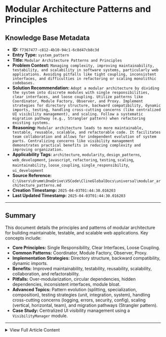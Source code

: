 # Modular Architecture Patterns and Principles

## Knowledge Base Metadata

*   **ID:** `f7367477-c812-4b10-94c1-6c8d47cb8c3d`
*   **Entry Type:** `system_pattern`
*   **Title:** `Modular Architecture Patterns and Principles`
*   **Problem Context:** `Managing complexity, improving maintainability, testability, and scalability in software systems, particularly web applications. Avoiding pitfalls like tight coupling, inconsistent interfaces, and difficulties in refactoring or scaling monolithic codebases.`
*   **Solution Recommendation:** `Adopt a modular architecture by dividing the system into discrete modules with single responsibilities, clear interfaces, and loose coupling. Utilize patterns like Coordinator, Module Factory, Observer, and Proxy. Implement strategies for directory structure, backward compatibility, dynamic imports, testing, handling cross-cutting concerns (like centralized UI visibility management), and scaling. Follow a systematic migration pathway (e.g., Strangler pattern) when refactoring existing systems.`
*   **Reasoning:** `Modular architecture leads to more maintainable, testable, reusable, scalable, and refactorable code. It facilitates team collaboration and allows for independent evolution of system parts. Centralizing concerns like visibility management demonstrates practical benefits in reducing complexity and improving organization.`
*   **Applicability Tags:** `architecture`, `modularity`, `design_patterns`, `web_development`, `javascript`, `refactoring`, `testing`, `scaling`, `maintainability`, `loose_coupling`, `single_responsibility`, `ui_development`
*   **Source Reference:** `C:\Users\drumm\OneDrive\VSCode\ClineGlobalDocs\universal\modular_architecture_patterns.md`
*   **Creation Timestamp:** `2025-04-03T01:44:30.016203`
*   **Last Updated Timestamp:** `2025-04-03T01:44:30.016203`

---

## Summary

This document details the principles and patterns of modular architecture for building maintainable, testable, and scalable web applications. Key concepts include:

*   **Core Principles:** Single Responsibility, Clear Interfaces, Loose Coupling.
*   **Common Patterns:** Coordinator, Module Factory, Observer, Proxy.
*   **Implementation Strategies:** Directory structure, backward compatibility, dynamic imports.
*   **Benefits:** Improved maintainability, testability, reusability, scalability, collaboration, and refactorability.
*   **Pitfalls:** Over-modularization, circular dependencies, hidden dependencies, inconsistent interfaces, module bloat.
*   **Advanced Topics:** Pattern evolution (splitting, specialization, composition), testing strategies (unit, integration, system), handling cross-cutting concerns (logging, errors, security, config), scaling (vertical, horizontal, team), and migration pathways (Strangler pattern).
*   **Case Study:** Centralized UI visibility management using a `VisibilityManager` module.

---

<details>
<summary>View Full Article Content</summary>

## Article Content

# Modular Architecture Patterns

## Overview

Modular architecture is a design approach that divides a system into discrete, manageable modules with clear responsibilities. This document outlines key patterns and principles for implementing modular architecture in web applications, based on practical implementations.

## Core Principles

### Single Responsibility

Each module should have one clearly defined responsibility:

- **Focus**: A module should do one thing and do it well
- **Cohesion**: Related functionality should be grouped together
- **Independence**: Modules should be as self-contained as possible

### Clear Interfaces

Modules should communicate through well-defined interfaces:

- **Explicit Exports**: Only expose what other modules need
- **Information Hiding**: Keep implementation details private
- **Consistent Naming**: Use clear, consistent naming conventions

### Loose Coupling

Modules should minimize dependencies on other modules:

- **Dependency Injection**: Pass dependencies rather than hardcoding them
- **Event-Based Communication**: Use events for cross-module communication
- **State Management**: Use centralized state management when appropriate

## Common Patterns

### Coordinator Pattern

A coordinator module orchestrates the interaction between other modules:

```javascript
// coordinator.js
import { initModuleA } from './moduleA.js';
import { initModuleB } from './moduleB.js';
import { initModuleC } from './moduleC.js';

export function initSystem() {
  // Initialize all modules in the correct order
  initModuleA();
  initModuleB();
  initModuleC();
  
  // Set up cross-module communication
  // Subscribe to global events or state changes
}
```

Key characteristics:
- Initializes other modules in the correct order
- Manages cross-module communication
- Often subscribes to global events or state changes
- May re-export functionality from individual modules

### Module Factory Pattern

A factory function creates and returns module instances:

```javascript
// moduleFactory.js
export function createModule(config) {
  // Private state
  let state = { ...config };
  
  // Private functions
  function privateFunction() {
    // Implementation
  }
  
  // Public API
  return {
    initialize() {
      // Setup code
    },
    doSomething() {
      privateFunction();
      // Implementation
    },
    getState() {
      return { ...state }; // Return copy to prevent mutation
    }
  };
}
```

Key characteristics:
- Creates encapsulated module instances
- Maintains private state and functions
- Returns only the public API
- Allows configuration through parameters

### Observer Pattern

Modules communicate through a publish-subscribe mechanism:

```javascript
// eventBus.js
const subscribers = {};

export function subscribe(event, callback) {
  if (!subscribers[event]) {
    subscribers[event] = [];
  }
  subscribers[event].push(callback);
  
  // Return unsubscribe function
  return () => {
    subscribers[event] = subscribers[event].filter(cb => cb !== callback);
  };
}

export function publish(event, data) {
  if (subscribers[event]) {
    subscribers[event].forEach(callback => callback(data));
  }
}
```

Key characteristics:
- Decouples publishers from subscribers
- Allows one-to-many communication
- Modules can communicate without direct references
- Facilitates loose coupling between modules

### Proxy Pattern

A proxy module provides a simplified or controlled interface to another module:

```javascript
// apiProxy.js
import { rawApiModule } from './api.js';

// Simplified and controlled interface
export const api = {
  async getData(id) {
    try {
      const result = await rawApiModule.fetchData(id);
      return result.data;
    } catch (error) {
      console.error('Error fetching data:', error);
      return null;
    }
  },
  // Other methods...
};
```

Key characteristics:
- Simplifies complex interfaces
- Adds cross-cutting concerns (logging, error handling)
- Controls access to underlying functionality
- Provides a stable interface even if the implementation changes

## Implementation Strategies

### Directory Structure

Organize files to reflect the modular architecture:

```
src/
├── modules/
│   ├── moduleA/
│   │   ├── index.js       # Public API
│   │   ├── internal.js    # Private implementation
│   │   └── utils.js       # Module-specific utilities
│   ├── moduleB/
│   │   ├── index.js
│   │   └── ...
│   └── ...
├── core/
│   ├── state.js          # Shared state management
│   ├── events.js         # Event bus
│   └── ...
└── main.js               # Application entry point
```

### Backward Compatibility

When refactoring to a modular architecture, maintain backward compatibility:

```javascript
// legacy.js (compatibility layer)
import * as moduleA from './modules/moduleA/index.js';
import * as moduleB from './modules/moduleB/index.js';

// Re-export everything for backward compatibility
export * from './modules/moduleA/index.js';
export * from './modules/moduleB/index.js';

// Legacy functions that combine functionality from multiple modules
export function legacyFunction() {
  moduleA.doSomething();
  return moduleB.getSomething();
}
```

### Dynamic Imports

Use dynamic imports for code splitting and lazy loading:

```javascript
async function loadModuleWhenNeeded() {
  const { default: module } = await import('./modules/heavyModule.js');
  module.initialize();
}

// Only load when user interacts with a specific feature
button.addEventListener('click', loadModuleWhenNeeded);
```

## Benefits

1. **Maintainability**: Smaller, focused modules are easier to understand and maintain
2. **Testability**: Isolated modules with clear interfaces are easier to test
3. **Reusability**: Well-designed modules can be reused across projects
4. **Scalability**: New features can be added as new modules without disrupting existing code
5. **Collaboration**: Team members can work on different modules simultaneously
6. **Refactorability**: Modules can be refactored independently with minimal impact on other modules

## Common Pitfalls

1. **Over-modularization**: Creating too many tiny modules can increase complexity
2. **Circular Dependencies**: Modules that depend on each other create tight coupling
3. **Hidden Dependencies**: Modules that rely on global state or implicit dependencies
4. **Inconsistent Interfaces**: Modules with inconsistent APIs create confusion
5. **Module Bloat**: Modules that grow beyond their single responsibility

## Case Study: UI Controls System

A real-world example of modular architecture is a UI controls system with these modules:

- **Coordinator Module**: Initializes all controls and handles state changes
- **Individual Control Modules**: Each responsible for a specific control type
- **Visibility Module**: Manages showing/hiding of control panels
- **State Module**: Centralized state management with persistence

This approach allows:
- Adding new control types without modifying existing code
- Testing each control type in isolation
- Reusing control modules across different projects
- Maintaining backward compatibility during refactoring

## Pattern Evolution

Modules naturally evolve over time as requirements change and systems grow:

### Growth Patterns

1. **Splitting**: When a module grows too large or handles too many responsibilities:
   - Identify distinct responsibilities within the module
   - Extract each responsibility into its own module
   - Create interfaces between the new modules
   - Update dependencies to reference the new modules

2. **Specialization**: When a generic module needs to handle specific cases:
   - Create specialized versions of the module for different contexts
   - Extract common functionality into a shared base module
   - Use inheritance or composition to share behavior
   - Implement the Strategy pattern for runtime specialization

3. **Composition**: When functionality needs to be combined in different ways:
   - Break modules into smaller, focused components
   - Create higher-level modules that compose these components
   - Use dependency injection to configure compositions
   - Consider using a composition framework or container

### Refactoring Triggers

Watch for these signs that a module needs evolution:

- **Size**: Module has grown too large (hundreds of lines)
- **Complexity**: Module has become difficult to understand
- **Coupling**: Module has too many dependencies
- **Changeability**: Module changes frequently for different reasons
- **Reusability**: Parts of the module could be reused elsewhere
- **Testing**: Module is difficult to test in isolation

## Testing Strategies

Modular architecture enables more effective testing strategies:

### Unit Testing

1. **Module Isolation**:
   - Mock or stub all dependencies
   - Test only the module's internal logic
   - Use dependency injection to replace real dependencies with test doubles

```javascript
// Example: Testing a module with dependency injection
function createUserService(dependencies) {
  const { userRepository, emailService } = dependencies;

  return {
    createUser: async (userData) => {
      const user = await userRepository.save(userData);
      await emailService.sendWelcomeEmail(user.email);
      return user;
    }
  };
}

// In tests
const mockUserRepo = { save: jest.fn().mockResolvedValue({ id: 1, email: 'test@example.com' }) };
const mockEmailService = { sendWelcomeEmail: jest.fn().mockResolvedValue(true) };

const userService = createUserService({ 
  userRepository: mockUserRepo, 
  emailService: mockEmailService 
});

await userService.createUser({ name: 'Test User', email: 'test@example.com' });

expect(mockUserRepo.save).toHaveBeenCalledWith({ name: 'Test User', email: 'test@example.com' });
expect(mockEmailService.sendWelcomeEmail).toHaveBeenCalledWith('test@example.com');
```

2. **Interface Testing**:
   - Focus on testing the module's public API
   - Verify that the module fulfills its contract
   - Test edge cases and error handling

### Integration Testing

1. **Module Pairs**:
   - Test pairs of modules that interact directly
   - Verify correct communication between modules
   - Mock external dependencies beyond the pair

2. **Subsystem Testing**:
   - Group related modules and test them together
   - Verify that modules work correctly as a subsystem
   - Mock dependencies outside the subsystem

### System Testing

1. **End-to-End Tests**:
   - Test the entire system with all modules
   - Focus on user workflows and scenarios
   - Minimize mocking to test real interactions

2. **Contract Tests**:
   - Verify that modules adhere to their contracts
   - Use tools like Pact or consumer-driven contract testing
   - Ensure compatibility between module versions

## Cross-Cutting Concerns

Some concerns span multiple modules and require special handling:

### Logging

1. **Dependency Injection**:
   - Inject a logger into each module
   - Use a common logger interface
   - Configure logging behavior centrally

```javascript
function createModule(logger) {
  return {
    doSomething() {
      logger.info('Doing something');
      // Implementation
      if (error) logger.error('Something went wrong', error);
    }
  };
}
```

2. **Aspect-Oriented Programming**:
   - Use decorators or proxies to add logging
   - Keep logging separate from business logic
   - Apply logging consistently across modules

```javascript
function withLogging(module, logger) {
  return new Proxy(module, {
    get(target, property) {
      const original = target[property];
      if (typeof original === 'function') {
        return function(...args) {
          logger.debug(`Calling ${property}`, args);
          try {
            const result = original.apply(target, args);
            logger.debug(`${property} returned`, result);
            return result;
          } catch (error) {
            logger.error(`${property} failed`, error);
            throw error;
          }
        };
      }
      return original;
    }
  });
}

// Usage
const userService = withLogging(createUserService(dependencies), logger);
```

### Error Handling

1. **Centralized Error Handling**:
   - Create an error handling module
   - Standardize error formats and codes
   - Implement consistent error reporting

2. **Error Boundaries**:
   - Define clear boundaries for error propagation
   - Handle errors at the appropriate level
   - Prevent cascading failures between modules

### Security

1. **Security Middleware**:
   - Implement security checks as middleware
   - Apply security consistently across modules
   - Centralize authentication and authorization

2. **Principle of Least Privilege**:
   - Give modules only the permissions they need
   - Isolate sensitive operations in dedicated modules
   - Use capability-based security models

### Configuration

1. **Configuration Injection**:
   - Inject configuration into modules
   - Use a central configuration service
   - Support environment-specific configuration

2. **Feature Flags**:
   - Implement feature flags for conditional behavior
   - Control features centrally but apply locally
   - Support gradual rollout of new functionality

## Scaling Considerations

Modular architecture supports different scales of applications:

### Vertical Scaling

1. **Performance Optimization**:
   - Optimize critical modules independently
   - Profile and identify bottlenecks
   - Replace inefficient implementations without affecting other modules

2. **Resource Management**:
   - Allocate resources based on module needs
   - Implement resource pooling for shared resources
   - Use lazy loading for resource-intensive modules

### Horizontal Scaling

1. **Microservices**:
   - Convert modules to independent microservices
   - Define clear service boundaries
   - Implement inter-service communication

2. **Distributed Systems**:
   - Distribute modules across multiple servers
   - Implement distributed state management
   - Handle network failures and latency

### Team Scaling

1. **Team Ownership**:
   - Assign modules to specific teams
   - Define clear interfaces between team-owned modules
   - Implement team-specific development workflows

2. **Documentation and Knowledge Sharing**:
   - Document module interfaces and behaviors
   - Create architectural diagrams showing module relationships
   - Establish cross-team communication channels

## Migration Pathway

Refactoring monolithic code to modular architecture requires a systematic approach:

### Assessment Phase

1. **Code Analysis**:
   - Identify natural boundaries in the codebase
   - Map dependencies between components
   - Identify cross-cutting concerns

2. **Architecture Planning**:
   - Define target module structure
   - Establish interface contracts
   - Create a phased migration plan

### Implementation Phase

1. **Strangler Pattern**:
   - Gradually replace parts of the monolith
   - Keep the system functional during migration
   - Redirect calls to new modular implementations

```javascript
// Before: Direct call to monolithic function
function processOrder(order) {
  // Complex monolithic implementation
}

// During migration: Strangler facade
function processOrder(order) {
  if (shouldUseNewImplementation(order)) {
    return newOrderProcessingModule.processOrder(order);
  } else {
    return legacyProcessOrder(order);
  }
}

function legacyProcessOrder(order) {
  // Original monolithic implementation
}
```

2. **Seam Creation**:
   - Identify and create seams in the monolith
   - Insert abstraction layers at seam points
   - Gradually extract functionality along seams

3. **Incremental Refactoring**:
   - Refactor one module at a time
   - Maintain backward compatibility
   - Add comprehensive tests before refactoring

### Validation Phase

1. **Parallel Running**:
   - Run old and new implementations in parallel
   - Compare outputs to ensure correctness
   - Gradually shift traffic to new implementation

2. **Feature Parity Verification**:
   - Verify that all features are preserved
   - Create a feature checklist
   - Test edge cases and error handling

### Completion Phase

1. **Legacy Code Removal**:
   - Remove deprecated code paths
   - Clean up strangler facades
   - Document the new architecture

2. **Performance Optimization**:
   - Optimize the new modular system
   - Address any performance regressions
   - Implement module-specific optimizations

## Conclusion

Modular architecture provides a powerful approach to managing complexity in software systems. By following these patterns and principles, developers can create more maintainable, testable, and scalable applications. The ability to evolve modules over time, handle cross-cutting concerns effectively, and scale both vertically and horizontally makes modular architecture suitable for applications of all sizes and complexities.

## Pattern Example: Centralized UI Visibility Management

A common challenge in UI development is managing the visibility of elements based on user activity (like mouse movement) and application state (like whether a control panel is open). Handling this within each individual component leads to duplicated logic and tight coupling. A modular approach centralizes this logic.

**Problem:** Multiple UI elements (e.g., hints, buttons, panels) need to appear on mouse activity but hide after inactivity, unless a main control panel is explicitly opened.

**Solution:** Implement a `VisibilityManager` module.

**Key Components:**

1.  **`VisibilityManager` Module:**
    *   **Responsibility:** Manages the visibility (`.visible` CSS class) of a registered set of UI elements.
    *   **State:** Tracks internal state like `isVisible`, `activityDetected`, and the relevant application state (`controlsOpen`).
    *   **Dependencies:** Injected `StateManager` (or `EventBus` for state updates).
    *   **Configuration:** Accepts an array of element IDs to manage and options like delays (`mouseIdleHideDelay`, `mouseMoveShowDelay`) and behavior flags (`showOnActivityWhenClosed`).
    *   **Listeners:**
        *   Listens to global `mousemove` to detect activity.
        *   Listens to global `blur` to hide elements when the window loses focus.
        *   Subscribes to specific state change events via `EventBus` (e.g., `state:settings.controls.isOpen:changed`).
    *   **Logic:** Contains the core `updateVisibility` logic that checks `controlsOpen` state and `activityDetected` flag (and configuration options) to decide whether to call `showManagedElements` or `hideManagedElements`.
    *   **Actions:** Adds/removes a CSS class (e.g., `.visible`) to the managed DOM elements.

2.  **`StateManager` Module:**
    *   Holds the application state, including the flag controlling the main panel's visibility (e.g., `settings.controls.isOpen`).

3.  **`EventBus` Module:**
    *   Used by `StateManager` to publish state change events (e.g., `state:settings.controls.isOpen:changed`).
    *   Used by UI elements (like a hint button) to publish action requests (e.g., `controls:toggle`).
    *   Used by `VisibilityManager` to subscribe to relevant state change events.

4.  **UI Components (e.g., `HintElement`, `DonateElement`, `ControlPanel`):**
    *   Stripped of internal visibility logic (timers, state subscriptions, complex listeners).
    *   Focus solely on their core responsibility (displaying content, handling specific interactions like clicks).
    *   `ControlPanel` listens for `controls:toggle` event and updates the state in `StateManager`.

5.  **Application Initializer (`app.js`):**
    *   Instantiates `StateManager`, `EventBus`, UI components, and `VisibilityManager`.
    *   Creates separate `VisibilityManager` instances with different configurations if needed (e.g., one for hint/donate that shows on activity, one for the panel itself that doesn't).
    *   Passes necessary dependencies (StateManager, element IDs) to `VisibilityManager` instances.
    *   Calls `init()` on the managers.

**Benefits:**

*   **Single Responsibility:** UI components focus on their core function; `VisibilityManager` focuses solely on visibility logic.
*   **Loose Coupling:** Components don't need direct references to each other for visibility. Communication happens via `EventBus` and shared state.
*   **Centralized State:** Visibility is driven by the `StateManager`'s `settings.controls.isOpen` flag.
*   **Reusability & Configurability:** The `VisibilityManager` can be reused for different sets of elements with different timing or behavior rules via its options.
*   **Maintainability:** Visibility logic is in one place, making it easier to understand, debug, and modify.

**Alignment with Principles:**

*   **Centralized State Management:** Visibility depends on `StateManager`.
*   **Event-Driven Architecture:** `EventBus` is used for state change notifications and toggle requests.
*   **Visibility & Rendering Control:** Visibility is managed centrally and applied via CSS classes based on state.

</details>

